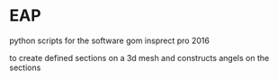 # EAP

python scripts for the software gom insprect pro 2016

to create defined sections on a 3d mesh and constructs angels on the sections

